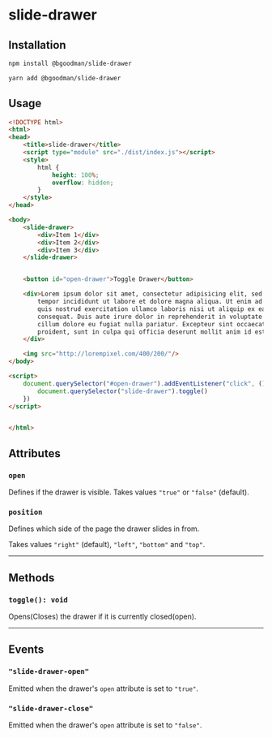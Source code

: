 # slide-drawer

## Installation

```bash
npm install @bgoodman/slide-drawer

yarn add @bgoodman/slide-drawer
```

## Usage

```html
<!DOCTYPE html>
<html>
<head>
    <title>slide-drawer</title>
    <script type="module" src="./dist/index.js"></script>
    <style>
        html {
            height: 100%;
            overflow: hidden;
        }
    </style>
</head>

<body>
    <slide-drawer>
        <div>Item 1</div>
        <div>Item 2</div>
        <div>Item 3</div>
    </slide-drawer>


    <button id="open-drawer">Toggle Drawer</button>

    <div>Lorem ipsum dolor sit amet, consectetur adipisicing elit, sed do eiusmod
        tempor incididunt ut labore et dolore magna aliqua. Ut enim ad minim veniam,
        quis nostrud exercitation ullamco laboris nisi ut aliquip ex ea commodo
        consequat. Duis aute irure dolor in reprehenderit in voluptate velit esse
        cillum dolore eu fugiat nulla pariatur. Excepteur sint occaecat cupidatat non
        proident, sunt in culpa qui officia deserunt mollit anim id est laborum.
    </div>

    <img src="http://lorempixel.com/400/200/"/>
</body>

<script>
    document.querySelector("#open-drawer").addEventListener("click", () => {
        document.querySelector("slide-drawer").toggle()
    })
</script>


</html>
```

## Attributes

### `open`

Defines if the drawer is visible.  Takes values `"true"` or `"false"` (default).

### `position`

Defines which side of the page the drawer slides in from.

Takes values `"right"` (default), `"left"`, `"bottom"` and `"top"`.

----

## Methods

### `toggle(): void`

Opens(Closes) the drawer if it is currently closed(open).

----

## Events

### `"slide-drawer-open"`

Emitted when the drawer's `open` attribute is set to `"true"`.

### `"slide-drawer-close"`

Emitted when the drawer's `open` attribute is set to `"false"`.
